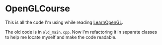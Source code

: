 # OpenGLCourse
This is all the code I'm using while reading [LearnOpenGL](https://learnopengl.com/).

The old code is in `old_main.cpp`. Now I'm refactoring it in separate classes to help me
locate myself and make the code readable.
